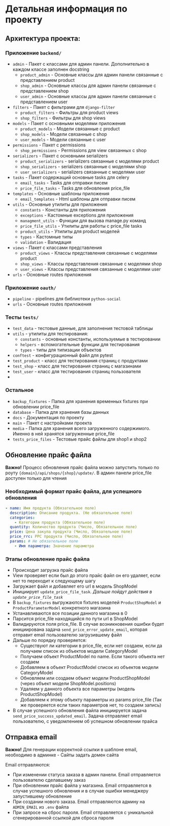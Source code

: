 # Детальная информация по проекту

## Архитектура проекта:

### Приложение `backend/`

- `admin` - Пакет с классами для админ панели. Дополнительно в каждом классе заполнен docstring
    - `product_admin` - Основные классы для админ панели связанные с представлением product
    - `shop_admin` - Основные классы для админ панели связанные с представлением shop
    - `user_admin` - Основные классы для админ панели связанные с представлением user
- `filters` - Пакет с фильтрами для `django-filter`
    - `product_filters` - Фильтры для product views
    - `shop_filters` - Фильтры для shop views
- `models` - Пакет с основными моделями приложения
    - `product_models` - Модели связанные с product
    - `shop_models` - Модели связанные с shop
    - `user_models` - Модели связанные с user
- `permissions` - Пакет с permissions
    - `shop_permissions` - Permissions для view связанных с shop
- `serializers` - Пакет с основными serializers
    - `product_serializers` - serializers связанные с моделями product
    - `shop_serializers` - serializers связанные с моделями shop
    - `user_serializers`  - serializers связанные с моделями user
- `tasks` - Пакет содержащий основные tasks для celery
    - `email_tasks` - Tasks для отправки писем
    - `price_file_tasks` - Tasks для обновления price_file
- `templates` - Основные шаблоны приложения
    - `email_templates` - Html шаблоны для отправки писем
- `utils` - Основные утилиты для приложения
    - `constants` - Константы для приложения
    - `exceptions` - Кастомные exceptions для приложения
    - `managment_utils` - Функции для вызова manage.py команд
    - `price_file_utils` - Утилиты для работы с price_file tasks
    - `product_utils` - Утилиты для product моделей
    - `types` - Кастомные типы
    - `validation` - Валидация
- `views` - Пакет с классами представления
    - `product_views` - Классы представления связанные с моделями product
    - `shop_views` - Классы представления связанные с моделями shop
    - `user_views` - Классы представления связанные с моделями user
- `urls` - Основные routes приложения

### Приложение `oauth/`

- `pipeline` - pipelines для библиотеки `python-social`
- `urls` - Основные routes приложения

### Тесты `tests/`

- `test_data` - тестовые данные, для заполнения тестовой таблицы
- `utils` - утилиты для тестирования:
    - `constants` - основные константы, используемые в тестировании
    - `helpers` - вспомогательные функции для тестирования
    - `types` - типы для типизации объектов
- `conftest` - конфигурационный файл для pytest
- `test_product` - класс для тестирования страниц с продуктами
- `test_shop` - класс для тестирования страниц с магазинами
- `test_user` - класс для тестирования страниц пользователя
-

### Остальное

- `backup_fixtures` - Папка для хранения временных fixtures при обновлении price_file
- `database` - Папка для хранения базы данных
- `docs` - Документация по проекту
- `main` - Пакет с настройками проекта
- `media` - Папка для хранения всего загруженного содержимого. Именно в ней хранятся загруженные price_file
- `tests_price_files` - Тестовые прайс файлы для shop1 и shop2

## Обновление прайс файла

**Важно!** Процесс обновления прайс файла можно запустить только по роуту `{domain}/api/shops/{shop}/update/`. В админ
панели price_file доступен только для чтения

### Необходимый формат прайс файла, для успешного обновления

```yaml
- name: Имя продукта (Обязательное поле)
  description: Описание продукта. (Не обязательное поле)
  categories:
    - Категории продукта (Обязательное поле)
  quantity: Количество продукта (Число, Обязательное поле)
  price: Цена закупа продукта (Число, Обязательное поле)
  price_rrc: РРС продукта (Число, Обязательное поле)
  params: # Не обязательное поле
    - Имя параметра: Значение параметра
```

### Этапы обновление прайс файла

- Происходит загрузка прайс файла
- View проверяет если был до этого прайс файл он его удаляет, если нет то переходит к следующему шагу
- Загружает файл и добавляет его url в модель ShopModel
- Инициирует `update_price_file_task`. *Дальше пойдут действия в `update_price_file_task`*
- В `backup_fixtures` выгружаются fixtures моделей `ProductShopModel` и `ProductParameterModel` конкретного магазина
- Устанавливаются все позиции данного магазина в 0
- Парсится price_file находящийся по пути url в ShopModel
- Валидируются поля price_file. В случае возникновения ошибки будет инициирована задача `send_price_error_update_email`,
  которая отправит email пользователю загрузившему файл
- Дальше по порядку проверяется:
    - Существуют ли категории в price_file, если нет создаем, если да получаем список из объектов модели CategoryModel
    - Получаем объект ProductModel по name. Если такого объекта нет создаем
    - Добавляем в объект ProductModel список из объектов модели CategoryModel
    - Обновляем или создаем объект модели ProductShopModel (через объект модели ShopModel.positions)
    - Удаляем у данного объекта все параметры (модель ProductShopModel)
    - Добавляем к этому объекту параметры из params price_file (Так же проверяется если таких параметров нет, то создаем
      запись)
- В случае успешного обновления файла инициируется задача `send_price_success_updated_email`. Задача отправляет email
  пользователю, с уведомлением об успешном обновлении прайса

## Отправка email

**Важно!** Для генерации корректной ссылки в шаблоне email, необходимо в админке - Сайты задать домен сайта

Email отправляются:

- При изменении статуса заказа в админ панели. Email отправляется пользователю сделавшему заказ
- При обновлении прайс файла у магазина. Email отправляется в случае успешного обновления и в случае ошибки менеджеру
  запустившему обновление
- При создании нового заказа. Email отправляются админу на `ADMIN_EMAIL` из `.env` файла
- При запросе на сброс пароля. Email отправляется с уникальной сгенерированной ссылкой для сброса пароля